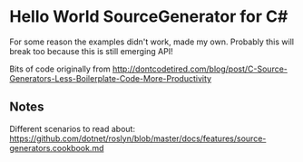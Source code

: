 # Hello World SourceGenerator for C# 

For some reason the examples didn't work, made my own. Probably this will break too because this is still emerging API!

Bits of code originally from http://dontcodetired.com/blog/post/C-Source-Generators-Less-Boilerplate-Code-More-Productivity

## Notes

Different scenarios to read about: https://github.com/dotnet/roslyn/blob/master/docs/features/source-generators.cookbook.md